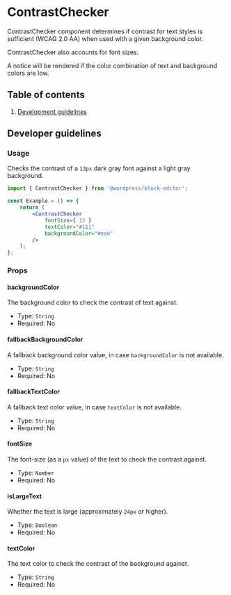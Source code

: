 # ContrastChecker

ContrastChecker component determines if contrast for text styles is sufficient (WCAG 2.0 AA) when used with a given background color. 

ContrastChecker also accounts for font sizes.

A notice will be rendered if the color combination of text and background colors are low.

## Table of contents

1. [Development guidelines](#development-guidelines)

## Developer guidelines

### Usage

Checks the contrast of a `13px` dark gray font against a light gray background.

```jsx
import { ContrastChecker } from '@wordpress/block-editor';

const Example = () => {
	return (
		<ContrastChecker
			fontSize={ 13 }
			textColor="#111"
			backgroundColor="#eee"
		/>
	);
};
```

### Props

#### backgroundColor

The background color to check the contrast of text against.

-   Type: `String`
-   Required: No

#### fallbackBackgroundColor

A fallback background color value, in case `backgroundColor` is not available.

-   Type: `String`
-   Required: No

#### fallbackTextColor

A fallback text color value, in case `textColor` is not available.

-   Type: `String`
-   Required: No

#### fontSize

The font-size (as a `px` value) of the text to check the contrast against.

-   Type: `Number`
-   Required: No

#### isLargeText

Whether the text is large (approximately `24px` or higher).

-   Type: `Boolean`
-   Required: No

#### textColor

The text color to check the contrast of the background against.

-   Type: `String`
-   Required: No

